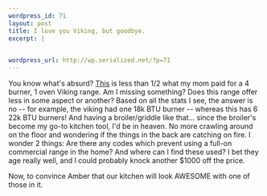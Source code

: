 ```yaml
--- 
wordpress_id: 71
layout: post
title: I love you Viking, but goodbye.
excerpt: |
  

wordpress_url: http://wp.serialized.net/?p=71
---
```

<p>You know what's absurd? <a href="https://www.surfasonline.com/products/25382.cfm">This</a> is less than 1/2 what my mom paid for a 4 burner, 1 oven Viking range. Am I missing something? Does this range offer less in some aspect or another? Based on all the stats I see, the answer is no -- for example, the viking had one 18k <span class="caps">BTU </span>burner -- whereas this has 6 22k <span class="caps">BTU </span>burners! And having a broiler/griddle like that... since the broiler's become my go-to kitchen tool, I'd be in heaven. No more crawling around on the floor and wondering if the things in the back are catching on fire. I wonder 2 things: Are there any codes which prevent using a full-on commercial range in the home? And where can I find these used? I bet they age really well, and I could probably knock another $1000 off the price.</p>

<p>Now, to convince Amber that our kitchen will look <span class="caps">AWESOME </span>with one of those in it.</p>
